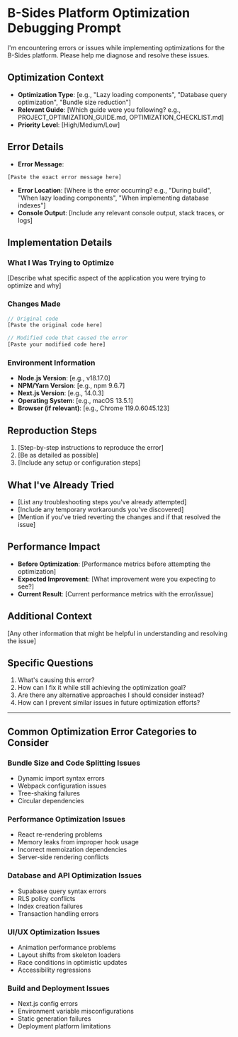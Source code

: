 # B-Sides Platform Optimization Debugging Prompt

I'm encountering errors or issues while implementing optimizations for the B-Sides platform. Please help me diagnose and resolve these issues.

## Optimization Context

- **Optimization Type**: [e.g., "Lazy loading components", "Database query optimization", "Bundle size reduction"]
- **Relevant Guide**: [Which guide were you following? e.g., PROJECT_OPTIMIZATION_GUIDE.md, OPTIMIZATION_CHECKLIST.md]
- **Priority Level**: [High/Medium/Low]

## Error Details

- **Error Message**: 
```
[Paste the exact error message here]
```

- **Error Location**: [Where is the error occurring? e.g., "During build", "When lazy loading components", "When implementing database indexes"]
- **Console Output**: [Include any relevant console output, stack traces, or logs]

## Implementation Details

### What I Was Trying to Optimize

[Describe what specific aspect of the application you were trying to optimize and why]

### Changes Made

```jsx
// Original code
[Paste the original code here]

// Modified code that caused the error
[Paste your modified code here]
```

### Environment Information

- **Node.js Version**: [e.g., v18.17.0]
- **NPM/Yarn Version**: [e.g., npm 9.6.7]
- **Next.js Version**: [e.g., 14.0.3]
- **Operating System**: [e.g., macOS 13.5.1]
- **Browser (if relevant)**: [e.g., Chrome 119.0.6045.123]

## Reproduction Steps

1. [Step-by-step instructions to reproduce the error]
2. [Be as detailed as possible]
3. [Include any setup or configuration steps]

## What I've Already Tried

- [List any troubleshooting steps you've already attempted]
- [Include any temporary workarounds you've discovered]
- [Mention if you've tried reverting the changes and if that resolved the issue]

## Performance Impact

- **Before Optimization**: [Performance metrics before attempting the optimization]
- **Expected Improvement**: [What improvement were you expecting to see?]
- **Current Result**: [Current performance metrics with the error/issue]

## Additional Context

[Any other information that might be helpful in understanding and resolving the issue]

## Specific Questions

1. What's causing this error?
2. How can I fix it while still achieving the optimization goal?
3. Are there any alternative approaches I should consider instead?
4. How can I prevent similar issues in future optimization efforts?

---

## Common Optimization Error Categories to Consider

### Bundle Size and Code Splitting Issues

- Dynamic import syntax errors
- Webpack configuration issues
- Tree-shaking failures
- Circular dependencies

### Performance Optimization Issues

- React re-rendering problems
- Memory leaks from improper hook usage
- Incorrect memoization dependencies
- Server-side rendering conflicts

### Database and API Optimization Issues

- Supabase query syntax errors
- RLS policy conflicts
- Index creation failures
- Transaction handling errors

### UI/UX Optimization Issues

- Animation performance problems
- Layout shifts from skeleton loaders
- Race conditions in optimistic updates
- Accessibility regressions

### Build and Deployment Issues

- Next.js config errors
- Environment variable misconfigurations
- Static generation failures
- Deployment platform limitations 